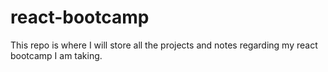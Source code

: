 # react-bootcamp
This repo is where I will store all the projects and notes regarding my react bootcamp I am taking.
